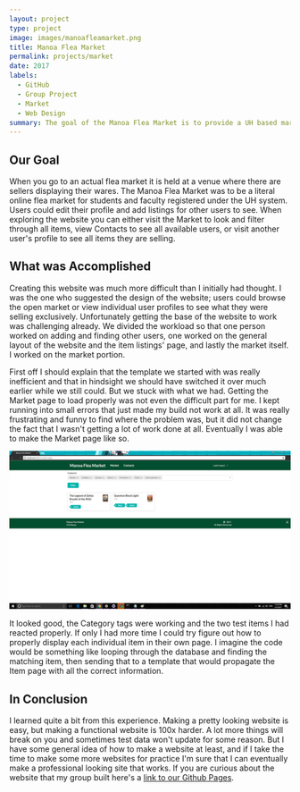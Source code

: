 ```yaml
---
layout: project
type: project
image: images/manoafleamarket.png
title: Manoa Flea Market
permalink: projects/market
date: 2017
labels:
  - GitHub
  - Group Project
  - Market
  - Web Design
summary: The goal of the Manoa Flea Market is to provide a UH based market system that allowed students and faculty to buy and sell their items.
---
```


## Our Goal

When you go to an actual flea market it is held at a venue where there are sellers displaying their wares. The Manoa Flea Market was to be a literal online flea market for students and faculty registered under the UH system. Users could edit their profile and add listings for other users to see. When exploring the website you can either visit the Market to look and filter through all items, view Contacts to see all available users, or visit another user's profile to see all items they are selling.

## What was Accomplished

Creating this website was much more difficult than I initially had thought. I was the one who suggested the design of the website; users could browse the open market or view individual user profiles to see what they were selling exclusively. Unfortunately getting the base of the website to work was challenging already. We divided the workload so that one person worked on adding and finding other users, one worked on the general layout of the website and the item listings' page, and lastly the market itself. I worked on the market portion.

First off I should explain that the template we started with was really inefficient and that in hindsight we should have switched it over much earlier while we still could. But we stuck with what we had. Getting the Market page to load properly was not even the difficult part for me. I kept running into small errors that just made my build not work at all. It was really frustrating and funny to find where the problem was, but it did not change the fact that I wasn't getting a lot of work done at all. Eventually I was able to make the Market page like so.

<img class="ui medium right floated rounded image" src="../images/market.png">

It looked good, the Category tags were working and the two test items I had reacted properly. If only I had more time I could try figure out how to properly display each individual item in their own page. I imagine the code would be something like looping through the database and finding the matching item, then sending that to a template that would propagate the Item page with all the correct information.

## In Conclusion

I learned quite a bit from this experience. Making a pretty looking website is easy, but making a functional website is 100x harder. A lot more things will break on you and sometimes test data won't update for some reason. But I have some general idea of how to make a website at least, and if I take the time to make some more websites for practice I'm sure that I can eventually make a professional looking site that works. If you are curious about the website that my group built here's a <a href="https://manoa-flea-market.github.io/">link to our Github Pages</a>.